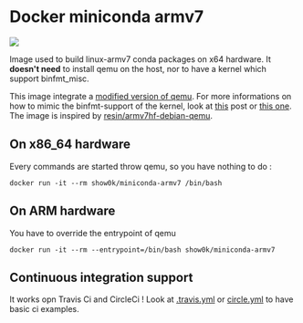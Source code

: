 # Docker miniconda armv7
[![](http://dockeri.co/image/show0k/miniconda-armv7)](https://hub.docker.com/r/show0k/miniconda-armv7/)

Image used to build linux-armv7 conda packages on x64 hardware. 
It **doesn't need** to install qemu on the host, nor to have a kernel which support binfmt_misc.

This image integrate a [modified version of qemu](https://github.com/resin-io/qemu). For more informations on how to mimic the binfmt-support of the kernel, look at [this](https://resin.io/blog/building-arm-containers-on-any-x86-machine-even-dockerhub/) post or [this one](https://github.com/dockerparis/trusted-cross-build). The image is inspired by [resin/armv7hf-debian-qemu](https://github.com/resin-io-projects/armv7hf-debian-qemu).

## On x86_64 hardware
Every commands are started throw qemu, so you have nothing to do :

`docker run -it --rm show0k/miniconda-armv7 /bin/bash`

## On ARM hardware
You have to override the entrypoint of qemu

`docker run -it --rm --entrypoint=/bin/bash show0k/miniconda-armv7`

## Continuous integration support
It works opn Travis Ci and CircleCi ! Look at [.travis.yml](.travis.yml) or [circle.yml](circle.yml) to have basic ci examples.